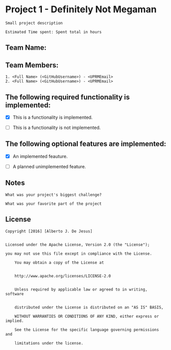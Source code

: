 # Project 1 - Definitely Not Megaman
	Small project description	

	Estimated Time spent: Spent total in hours



## Team Name: 

## Team Members: 

	1. <Full Name> (<GitHubUsername>) - <UPRMEmail>
	2. <Full Name> (<GitHubUsername>) - <UPRMEmail>

## The following **required** functionality is implemented:

- [x] This is a functionality is implemented.

- [ ] This is a functionality is not implemented.



## The following **optional** features are implemented:



- [x] An implemented feauture.

- [ ] A planned unimplemented feature.

## Notes


	What was your project's biggest challenge?
	
    What was your favorite part of the project



## License

    
	Copyright [2016] [Alberto J. De Jesus]

    
	Licensed under the Apache License, Version 2.0 (the "License");
  
	you may not use this file except in compliance with the License.

        You may obtain a copy of the License at

 
        http://www.apache.org/licenses/LICENSE-2.0

   
        Unless required by applicable law or agreed to in writing, software

 
        distributed under the License is distributed on an "AS IS" BASIS,
    
        WITHOUT WARRANTIES OR CONDITIONS OF ANY KIND, either express or implied.
 
        See the License for the specific language governing permissions and
        
        limitations under the license.
 
